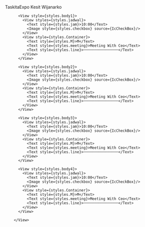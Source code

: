 TaskitaExpo Kesit Wijanarko

<View>

          <View style={styles.body1}>
            <View styles={styles.jadwal}>
              <Text style={styles.jam}>10:00</Text>
              <Image style={styles.checkbox} source={IcCheckBox}/>
            </View>
            <View style={styles.Container}>
              <Text style={styles.M}>M</Text>
              <Text style={styles.meeting}>Meeting With Ceo</Text>
              <Text style={styles.line}>────────────────</Text>
            </View>
          </View>

          <View style={styles.body2}>
            <View styles={styles.jadwal}>
              <Text style={styles.jam}>10:00</Text>
              <Image style={styles.checkbox} source={IcCheckBox}/>
            </View>
            <View style={styles.Container}>
              <Text style={styles.M}>M</Text>
              <Text style={styles.meeting}>Meeting With Ceo</Text>
              <Text style={styles.line}>────────────────</Text>
            </View>
          </View>

          <View style={styles.body3}>
            <View styles={styles.jadwal}>
              <Text style={styles.jam}>10:00</Text>
              <Image style={styles.checkbox} source={IcCheckBox}/>
            </View>
            <View style={styles.Container}>
              <Text style={styles.M}>M</Text>
              <Text style={styles.meeting}>Meeting With Ceo</Text>
              <Text style={styles.line}>────────────────</Text>
            </View>
          </View>

          <View style={styles.body4}>
            <View styles={styles.jadwal}>
              <Text style={styles.jam}>10:00</Text>
              <Image style={styles.checkbox} source={IcCheckBox}/>
            </View>
            <View style={styles.Container}>
              <Text style={styles.M}>M</Text>
              <Text style={styles.meeting}>Meeting With Ceo</Text>
              <Text style={styles.line}>────────────────</Text>
            </View>
          </View>

        </View>